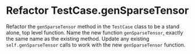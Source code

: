 # Refactor TestCase.genSparseTensor

Refactor the `genSparseTensor` method in the `TestCase` class to be a stand alone, top level function.
Name the new function `genSparseTensor`, exactly the same name as the existing method.
Update any existing `self.genSparseTensor` calls to work with the new `genSparseTensor` function.
